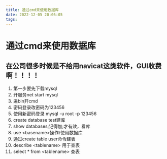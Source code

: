 ```yaml
---
title: 通过cmd来使用数据库
date: 2022-12-05 20:05:05
tags:
---
```


# 通过cmd来使用数据库

## 在公司很多时候是不给用navicat这类软件，GUI收费啊！！！！
1. 第一步要先下载mysql
2. 开服务net start mysql
3. 进bin开cmd
4. 密码登录改密码为123456
5. 使用新密码登录 mysql -u root -p 123456
6. create database test建库
7. show databases;记得加;才有效，看库
8. use <basename\>操作/使用数据库
9. 通过create table user命令建表
10. describe <tablename\> 用于查表
11. select * from <tablename\> 查表
